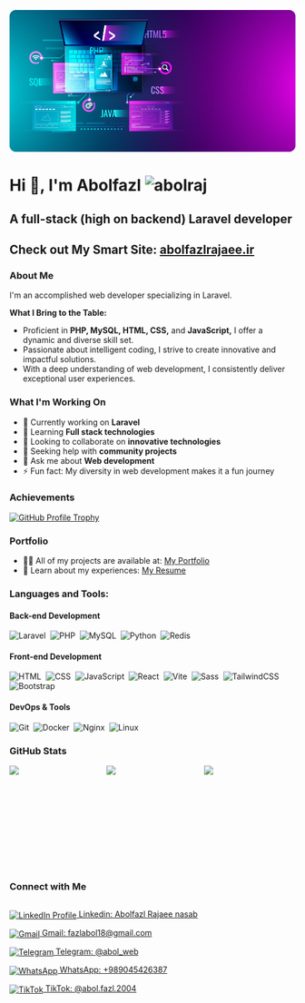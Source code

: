 ![coder banner](./coder_banner.png)

# Hi 👋, I'm Abolfazl <img src="https://komarev.com/ghpvc/?username=abolraj&label=Profile%20views&color=0e75b6&style=for-the-badge" alt="abolraj" />

## A full-stack (high on backend) Laravel developer

## Check out My Smart Site: [abolfazlrajaee.ir](https://abolfazlrajaee.ir)

### About Me
I'm an accomplished web developer specializing in Laravel.

**What I Bring to the Table:**
- Proficient in **PHP, MySQL, HTML, CSS,** and **JavaScript,** I offer a dynamic and diverse skill set.
- Passionate about intelligent coding, I strive to create innovative and impactful solutions.
- With a deep understanding of web development, I consistently deliver exceptional user experiences.

### What I'm Working On
- 🔭 Currently working on **Laravel**
- 🌱 Learning **Full stack technologies**
- 👯 Looking to collaborate on **innovative technologies**
- 🤔 Seeking help with **community projects**
- 💬 Ask me about **Web development**
- ⚡ Fun fact: My diversity in web development makes it a fun journey

### Achievements
<p align="left">
    <a href="https://github.com/ryo-ma/github-profile-trophy">
        <img src="https://github-profile-trophy.vercel.app/?username=abolraj&theme=algolia&margin-w=10" alt="GitHub Profile Trophy" />
    </a>
</p>

### Portfolio
- 👨‍💻 All of my projects are available at: [My Portfolio](https://abolfazlrajaee.ir)
- 📄 Learn about my experiences: [My Resume](https://abolfazlrajaee.ir)

### Languages and Tools:

#### Back-end Development
![Laravel](https://img.shields.io/badge/-Laravel-05122A?style=flat&logo=laravel)&nbsp;
![PHP](https://img.shields.io/badge/-PHP-05122A?style=flat&logo=php)&nbsp;
![MySQL](https://img.shields.io/badge/-MySQL-05122A?style=flat&logo=mysql)&nbsp;
![Python](https://img.shields.io/badge/-Python-05122A?style=flat&logo=python)&nbsp;
![Redis](https://img.shields.io/badge/-Redis-05122A?style=flat&logo=redis)&nbsp;

#### Front-end Development
![HTML](https://img.shields.io/badge/-HTML5-05122A?style=flat&logo=html5)&nbsp;
![CSS](https://img.shields.io/badge/-CSS3-05122A?style=flat&logo=css3)&nbsp;
![JavaScript](https://img.shields.io/badge/-JavaScript-05122A?style=flat&logo=javascript)&nbsp;
![React](https://img.shields.io/badge/-React-05122A?style=flat&logo=react)&nbsp;
![Vite](https://img.shields.io/badge/-Vite-05122A?style=flat&logo=vite)&nbsp;
![Sass](https://img.shields.io/badge/-Sass-05122A?style=flat&logo=sass)&nbsp;
![TailwindCSS](https://img.shields.io/badge/-TailwindCSS-05122A?style=flat&logo=tailwindcss)&nbsp;
![Bootstrap](https://img.shields.io/badge/-Bootstrap-05122A?style=flat&logo=bootstrap)&nbsp;

#### DevOps & Tools
![Git](https://img.shields.io/badge/-Git-05122A?style=flat&logo=git)&nbsp;
![Docker](https://img.shields.io/badge/-Docker-05122A?style=flat&logo=docker)&nbsp;
![Nginx](https://img.shields.io/badge/-Nginx-05122A?style=flat&logo=nginx)&nbsp;
![Linux](https://img.shields.io/badge/-Linux-05122A?style=flat&logo=linux)&nbsp;

### GitHub Stats
<div class="stats" style="display:flex;flex-wrap:wrap;gap:10px;">

<img height="180em" style="flex-grow:1" src="https://github-readme-stats-eight-theta.vercel.app/api?username=abolraj&show_icons=true&theme=algolia&include_all_commits=true&count_private=true"/>
<img height="180em" style="flex-grow:1" src="https://github-readme-stats-eight-theta.vercel.app/api/top-langs/?username=abolraj&layout=compact&langs_count=8&theme=algolia"/>
<img height="180em" style="flex-grow:1" src="https://streak-stats.demolab.com?user=abolraj&theme=algolia&card_width=500"/>

</div>

### Connect with Me
<p align="left" style="display:flex;">
  
<a href="https://linkedin.com/in/abolfazl-rajaee-nasab-195aa3225" target="blank"><img align="center" src="https://raw.githubusercontent.com/rahuldkjain/github-profile-readme-generator/master/src/images/icons/Social/linked-in-alt.svg" alt="LinkedIn Profile" height="30" width="40"/> Linkedin: Abolfazl Rajaee nasab</a>

<a href="mailto:fazlabol18@gmail.com" target="blank"><img align="center" src="https://cdn.simpleicons.org/gmail/red" alt="Gmail" height="30" width="40"/> Gmail: fazlabol18@gmail.com</a>

<a href="https://t.me/abol_web" target="blank"><img align="center" src="https://cdn.simpleicons.org/telegram/cyan" alt="Telegram" height="30" width="40"/> Telegram: @abol_web</a>

<a href="https://wa.me/+989045426387" target="blank"><img align="center" src="https://cdn.simpleicons.org/whatsapp/green" alt="WhatsApp" height="30" width="40"/> WhatsApp: +989045426387</a>

<a href="https://tiktok.com/@abol.fazl.2004" target="blank"><img align="center" src="https://cdn.simpleicons.org/tiktok/black" alt="TikTok" height="30" width="40"/> TikTok: @abol.fazl.2004</a>

</p>
